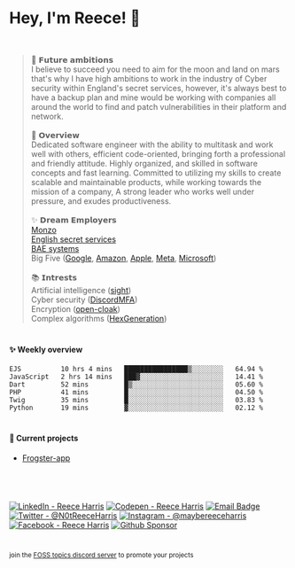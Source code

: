 
# Hey, I'm Reece! 👋

<br>

> 🚀 𝗙𝘂𝘁𝘂𝗿𝗲 𝗮𝗺𝗯𝗶𝘁𝗶𝗼𝗻𝘀 <br>
I believe to succeed you need to aim for the moon and land on mars that's why I have high ambitions to work in the industry of Cyber security within England's secret services, however, it's always best to have a backup plan and mine would be working with companies all around the world to find and patch vulnerabilities in their platform and network. <br> <br>
📝 𝗢𝘃𝗲𝗿𝘃𝗶𝗲𝘄 <br>
Dedicated software engineer with the ability to multitask and work well with others, efficient code-oriented, bringing forth a professional and friendly attitude. Highly organized, and skilled in software concepts and fast learning. Committed to utilizing my skills to create scalable and maintainable products, while working towards the mission of a company, A strong leader who works well under pressure, and exudes productiveness. <br> <br>
✨ 𝗗𝗿𝗲𝗮𝗺 𝗘𝗺𝗽𝗹𝗼𝘆𝗲𝗿𝘀 <br>
[Monzo](https://github.com/monzo) <br>
[English secret services](https://www.mi5.gov.uk/cyber) <br>
[BAE systems](https://www.baesystems.com/) <br>
Big Five ([Google](https://github.com/google), [Amazon](https://github.com/aws), [Apple](https://github.com/apple), [Meta](https://github.com/facebook), [Microsoft](https://github.com/microsoft)) <br> <br>
📚 𝗜𝗻𝘁𝗿𝗲𝘀𝘁𝘀 <br>
Artificial intelligence ([sight](https://github.com/NotReeceHarris/sight)) <br>
Cyber security ([DiscordMFA](https://github.com/NotReeceHarris/DiscordMFA)) <br>
Encryption ([open-cloak](https://github.com/NotReeceHarris/open-cloak)) <br>
Complex algorithms ([HexGeneration](https://github.com/Frogster-app/HexGeneration)) <br>

# 

#### ✨ Weekly overview
<!--START_SECTION:waka-->

```text
EJS          10 hrs 4 mins   ████████████████▒░░░░░░░░   64.94 %
JavaScript   2 hrs 14 mins   ███▓░░░░░░░░░░░░░░░░░░░░░   14.41 %
Dart         52 mins         █▒░░░░░░░░░░░░░░░░░░░░░░░   05.60 %
PHP          41 mins         █░░░░░░░░░░░░░░░░░░░░░░░░   04.50 %
Twig         35 mins         █░░░░░░░░░░░░░░░░░░░░░░░░   03.83 %
Python       19 mins         ▓░░░░░░░░░░░░░░░░░░░░░░░░   02.12 %
```

<!--END_SECTION:waka-->

# 

#### 🔨 Current projects

- [Frogster-app](https://github.com/Frogster-app)

# 

<br>

[![LinkedIn - Reece Harris](https://img.shields.io/badge/LinkedIn-0077B5?style=for-the-badge&logo=linkedin&logoColor=white)](https://www.linkedin.com/in/notreeceharris)
[![Codepen - Reece Harris](https://img.shields.io/badge/CodePen-1e1f26?style=for-the-badge&logo=codepen&logoColor=white)](https://codepen.io/notreeceharris)
[![Email Badge](https://img.shields.io/badge/Email-D14836?style=for-the-badge&logo=Mail.Ru&logoColor=white)](mailto:reeceharris@email.com)
[![Twitter - @N0tReeceHarris](https://img.shields.io/badge/Twitter-1DA1F2?style=for-the-badge&logo=twitter&logoColor=white)](https://twitter.com/N0tReeceHarris)
[![Instagram - @maybereeceharris](https://img.shields.io/badge/Instagram-E4405F?style=for-the-badge&logo=instagram&logoColor=white )](https://www.instagram.com/maybereeceharris)
[![Facebook - Reece Harris](https://img.shields.io/badge/Facebook-1877F2?style=for-the-badge&logo=facebook&logoColor=white)](https://www.facebook.com/reece.harris.754)
[![Github Sponsor](https://img.shields.io/badge/Sponsor-ca5d9e?style=for-the-badge&logo=github&logoColor=white)](https://github.com/sponsors/NotReeceHarris)

#
<sub>join the  [FOSS topics discord server](https://discord.gg/7bPxMgFnDD) to promote your projects</sub> <br>
